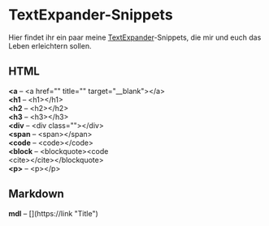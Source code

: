 # TextExpander-Snippets

Hier findet ihr ein paar meine [TextExpander](http://clkde.tradedoubler.com/click?p=23761&a=1998011&url=https://itunes.apple.com/de/app/textexpander-for-mac/id405274824?mt=12&partnerId=2003)-Snippets, die mir und euch das Leben erleichtern sollen.

## HTML

__&lt;a__ – &lt;a href="" title="" target="__blank"&gt;&lt;/a&gt;  
__&lt;h1__ – &lt;h1&gt;&lt;/h1&gt;  
__&lt;h2__ – &lt;h2&gt;&lt;/h2&gt;  
__&lt;h3__ – &lt;h3&gt;&lt;/h3&gt;  
__&lt;div__ – &lt;div class=""&gt;&lt;/div&gt;  
__&lt;span__ – &lt;span&gt;&lt;/span&gt;  
__&lt;code__ – &lt;code&gt;&lt;/code&gt;  
__&lt;block__ – &lt;blockquote&gt;&lt;code  
				 &lt;cite&gt;&lt;/cite&gt;&lt;/blockquote&gt;  
__&lt;p&gt;__ – &lt;p&gt;&lt;/p&gt;  

## Markdown
__mdl__ – &#91;&#93;&#40;https://link "Title"&#41;  